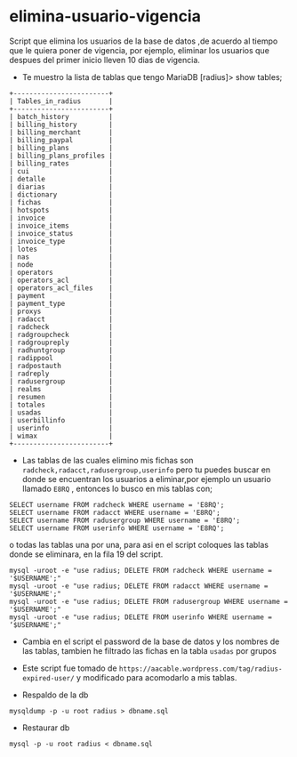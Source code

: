 # elimina-usuario-vigencia
Script que elimina los usuarios de la base de datos ,de acuerdo al tiempo que le quiera poner de vigencia, por ejemplo, eliminar los usuarios que despues del primer inicio lleven 10 dias de vigencia.

- Te muestro la lista de tablas que tengo
MariaDB [radius]> show tables;
```
+------------------------+
| Tables_in_radius       |
+------------------------+
| batch_history          |
| billing_history        |
| billing_merchant       |
| billing_paypal         |
| billing_plans          |
| billing_plans_profiles |
| billing_rates          |
| cui                    |
| detalle                |
| diarias                |
| dictionary             |
| fichas                 |
| hotspots               |
| invoice                |
| invoice_items          |
| invoice_status         |
| invoice_type           |
| lotes                  |
| nas                    |
| node                   |
| operators              |
| operators_acl          |
| operators_acl_files    |
| payment                |
| payment_type           |
| proxys                 |
| radacct                |
| radcheck               |
| radgroupcheck          |
| radgroupreply          |
| radhuntgroup           |
| radippool              |
| radpostauth            |
| radreply               |
| radusergroup           |
| realms                 |
| resumen                |
| totales                |
| usadas                 |
| userbillinfo           |
| userinfo               |
| wimax                  |
+------------------------+
```
- Las tablas de las cuales elimino mis fichas son `radcheck,radacct,radusergroup,userinfo` pero tu puedes buscar en donde se encuentran los usuarios a eliminar,por ejemplo un usuario llamado `E8RQ` , entonces lo busco en mis tablas con;

```
SELECT username FROM radcheck WHERE username = 'E8RQ';
SELECT username FROM radacct WHERE username = 'E8RQ';
SELECT username FROM radusergroup WHERE username = 'E8RQ';
SELECT username FROM userinfo WHERE username = 'E8RQ';
```
o todas las tablas una por una, para asi en el script coloques las tablas donde se eliminara, en la fila 19 del script.

```
mysql -uroot -e "use radius; DELETE FROM radcheck WHERE username = '$USERNAME';"
mysql -uroot -e "use radius; DELETE FROM radacct WHERE username = '$USERNAME';"
mysql -uroot -e "use radius; DELETE FROM radusergroup WHERE username = '$USERNAME';"
mysql -uroot -e "use radius; DELETE FROM userinfo WHERE username = ‘$USERNAME';"
```
- Cambia en el script el password de la base de datos y los nombres de las tablas, tambien he filtrado las fichas en la tabla `usadas` por grupos

- Este script fue tomado de `https://aacable.wordpress.com/tag/radius-expired-user/` y modificado para acomodarlo a mis tablas.

- Respaldo de la db
```
mysqldump -p -u root radius > dbname.sql
```
- Restaurar db
```
mysql -p -u root radius < dbname.sql
```
